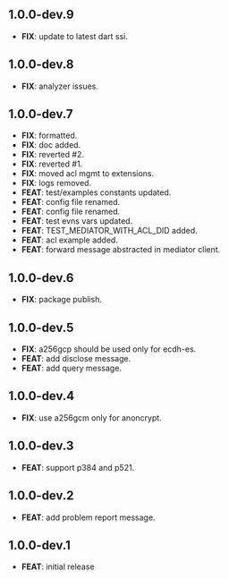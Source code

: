 ## 1.0.0-dev.9

 - **FIX**: update to latest dart ssi.

## 1.0.0-dev.8

 - **FIX**: analyzer issues.

## 1.0.0-dev.7

 - **FIX**: formatted.
 - **FIX**: doc added.
 - **FIX**: reverted #2.
 - **FIX**: reverted #1.
 - **FIX**: moved acl mgmt to extensions.
 - **FIX**: logs removed.
 - **FEAT**: test/examples constants updated.
 - **FEAT**: config file renamed.
 - **FEAT**: config file renamed.
 - **FEAT**: test evns vars updated.
 - **FEAT**: TEST_MEDIATOR_WITH_ACL_DID added.
 - **FEAT**: acl example added.
 - **FEAT**: forward message abstracted in mediator client.

## 1.0.0-dev.6

 - **FIX**: package publish.

## 1.0.0-dev.5

 - **FIX**: a256gcp should be used only for ecdh-es.
 - **FEAT**: add disclose message.
 - **FEAT**: add query message.

## 1.0.0-dev.4

 - **FIX**: use a256gcm only for anoncrypt.

## 1.0.0-dev.3

 - **FEAT**: support p384 and p521.

## 1.0.0-dev.2

 - **FEAT**: add problem report message.

## 1.0.0-dev.1

 - **FEAT**: initial release